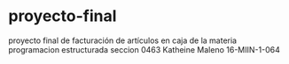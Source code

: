 # proyecto-final
proyecto final de facturación  de artículos en caja de la materia programacion estructurada seccion 0463 Katheine Maleno 16-MIIN-1-064
